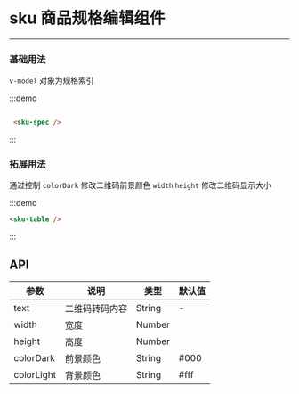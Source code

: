 # sku 商品规格编辑组件
----

### 基础用法
`v-model` 对象为规格索引

<div class="demo-block">
  <sku-spec v-model="specc" />
</div>

:::demo
```html

 <sku-spec />
```
:::

### 拓展用法
通过控制 `colorDark` 修改二维码前景颜色 `width` `height` 修改二维码显示大小

<div class="demo-block">
   <sku-table :spec="specc" v-model="sku" />
</div>

:::demo
```html
<sku-table />
```
:::


## API

|     参数     |     说明     |     类型     |     默认值     |
|-------------|------------- |------------ |-------------- |
|   text    | 二维码转码内容  |    String    | - |  
|width      |     宽度      |    Number       |
|height     |     高度      |    Number       | 
|colorDark  |     前景颜色      |    String       |  #000
|colorLight |     背景颜色      |    String       |  #fff
